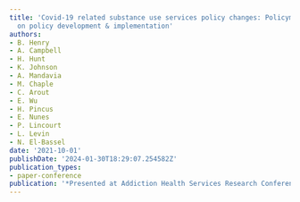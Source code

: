 ```yaml
---
title: 'Covid-19 related substance use services policy changes: Policymaker perspectives
  on policy development & implementation'
authors:
- B. Henry
- A. Campbell
- H. Hunt
- K. Johnson
- A. Mandavia
- M. Chaple
- C. Arout
- E. Wu
- H. Pincus
- E. Nunes
- P. Lincourt
- L. Levin
- N. El-Bassel
date: '2021-10-01'
publishDate: '2024-01-30T18:29:07.254582Z'
publication_types:
- paper-conference
publication: '*Presented at Addiction Health Services Research Conference*'
---
```

